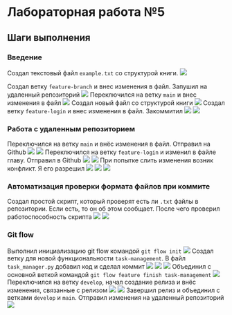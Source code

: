 # Лабораторная работа №5

## Шаги выполнения

### Введение
Создал текстовый файл `example.txt` со структурой книги.
![](./1.jpg)

Создал ветку `feature-branch` и внес изменения в файл. Запушил на удаленный репозиторий
![](./2.jpg)
Переключился на ветку `main` и внес изменения в файл
![](./3.jpg)
Создал новый файл со структурой книги
![](./4.jpg)
Создал ветку `feature-login` и внес изменения в файл. Закоммитил
![](./6.jpg)
![](./5.jpg)

### Работа с удаленным репозиторием
Переключился на ветку `main` и внёс изменения в файл. Отправил на Github
![](./11.jpg)
![](./7.jpg)
Переключился на ветку `feature-login` и изменил в файле главу. Отправил в Github
![](./12.jpg)
![](./8.jpg)
При попытке слить изменения возник конфликт. Я его разрешил
![](./13.jpg)
![](./9.jpg)
![](./10.jpg)


### Автоматизация проверки формата файлов при коммите
Создал простой скрипт, который проверят есть ли `.txt` файлы в репозитории. Если есть, то он об этом сообщает. После чего проверил работоспособность скрипта
![](./15.jpg)
![](./14.jpg)

### Git flow
Выполнил инициализацию git flow командой `git flow init`
![](./16.jpg)
Создал ветку для новой функциональности `task-management`. В файл `task_manager.py` добавил код и сделал коммит
![](./17.jpg)
![](./18.jpg)
![](./19.jpg)
Объединил с основной веткой командой `git flow feature finish task-management`
![](./22.jpg)
Переключился на ветку `develop`, начал создание релиза и внёс изменения, связанные с релизом
![](./20.jpg)
![](./21.jpg)
Завершил релиз и объединил с ветками `develop` и `main`. Отправил изменения на удаленный репозиторий
![](./23.jpg)
